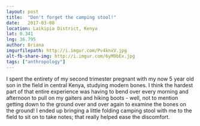 ```yaml
---
layout: post
title:  "Don't forget the camping stool!"
date:   2017-03-08
location: Laikipia District, Kenya
lat: 0.341
lng: 36.795
author: Briana
imgurfilepath: http://i.imgur.com/Pv4knxV.jpg
alt-fb-share-img: http://i.imgur.com/6yM9bEx.jpg
tags: ["anthropology"]
---
```


	
I spent the entirety of my second trimester pregnant with my now 5 year old son in the field in central Kenya, studying modern bones. I think the hardest part of that entire experience was having to bend over every morning and afternoon to pull on my gaiters and hiking boots - well, not to mention getting down to the ground over and over again to examine the bones on the ground! I ended up bringing a little folding camping stool with me to the field to sit on to take notes; that really helped ease the discomfort.